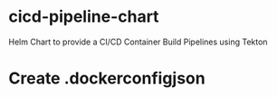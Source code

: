 # cicd-pipeline-chart
Helm Chart to provide a CI/CD Container Build Pipelines using Tekton

# Create .dockerconfigjson

```bash

```
